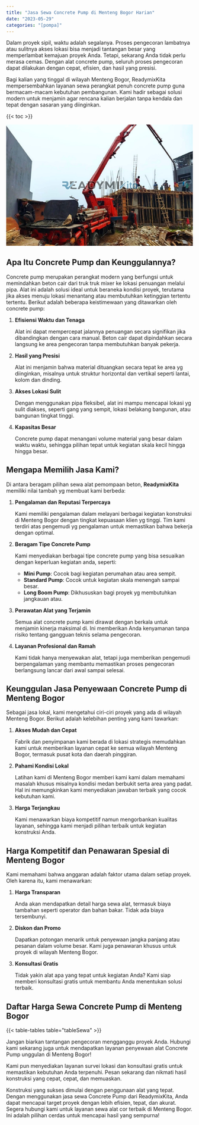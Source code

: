 ```yaml
---
title: "Jasa Sewa Concrete Pump di Menteng Bogor Harian"
date: "2023-05-29"
categories: "[pompa]"
---
```


Dalam proyek sipil, waktu adalah segalanya. Proses pengecoran lambatnya atau sulitnya akses lokasi bisa menjadi tantangan besar yang memperlambat kemajuan proyek Anda. Tetapi, sekarang Anda tidak perlu merasa cemas. Dengan alat concrete pump, seluruh proses pengecoran dapat dilakukan dengan cepat, efisien, dan hasil yang presisi.

Bagi kalian yang tinggal di wilayah Menteng Bogor, ReadymixKita mempersembahkan layanan sewa perangkat penuh concrete pump guna bermacam-macam kebutuhan pembangunan. Kami hadir sebagai solusi modern untuk menjamin agar rencana kalian berjalan tanpa kendala dan tepat dengan sasaran yang diinginkan.

{{< toc >}}

![Jasa Sewa Concrete Pump di Menteng Bogor Harian](/images/pompa/sewa-pompa-14.jpg)

## Apa Itu Concrete Pump dan Keunggulannya?

Concrete pump merupakan perangkat modern yang berfungsi untuk memindahkan beton cair dari truk truk mixer ke lokasi penuangan melalui pipa. Alat ini adalah solusi ideal untuk beraneka kondisi proyek, terutama jika akses menuju lokasi menantang atau membutuhkan ketinggian tertentu tertentu. Berikut adalah beberapa keistimewaan yang ditawarkan oleh concrete pump:

1. **Efisiensi Waktu dan Tenaga**

   Alat ini dapat mempercepat jalannya penuangan secara signifikan jika dibandingkan dengan cara manual. Beton cair dapat dipindahkan secara langsung ke area pengecoran tanpa membutuhkan banyak pekerja.

2. **Hasil yang Presisi**

   Alat ini menjamin bahwa material dituangkan secara tepat ke area yg diinginkan, misalnya untuk struktur horizontal dan vertikal seperti lantai, kolom dan dinding.

3. **Akses Lokasi Sulit**

   Dengan menggunakan pipa fleksibel, alat ini mampu mencapai lokasi yg sulit diakses, seperti gang yang sempit, lokasi belakang bangunan, atau bangunan tingkat tinggi.

4. **Kapasitas Besar**

   Concrete pump dapat menangani volume material yang besar dalam waktu waktu, sehingga pilihan tepat untuk kegiatan skala kecil hingga hingga besar.

## Mengapa Memilih Jasa Kami?

Di antara beragam pilihan sewa alat pemompaan beton, **ReadymixKita** memiliki nilai tambah yg membuat kami berbeda:

1. **Pengalaman dan Reputasi Terpercaya**

   Kami memiliki pengalaman dalam melayani berbagai kegiatan konstruksi di Menteng Bogor dengan tingkat kepuasaan klien yg tinggi. Tim kami terdiri atas pengemudi yg pengalaman untuk memastikan bahwa bekerja dengan optimal.

2. **Beragam Tipe Concrete Pump**

   Kami menyediakan berbagai tipe concrete pump yang bisa sesuaikan dengan keperluan kegiatan anda, seperti:
   - **Mini Pump**: Cocok bagi kegiatan perumahan atau area sempit.
   - **Standard Pump**: Cocok untuk kegiatan skala menengah sampai besar.
   - **Long Boom Pump**: Dikhususkan bagi proyek yg membutuhkan jangkauan atau.

3. **Perawatan Alat yang Terjamin**

   Semua alat concrete pump kami dirawat dengan berkala untuk menjamin kinerja maksimal di. Ini memberikan Anda kenyamanan tanpa risiko tentang gangguan teknis selama pengecoran.

4. **Layanan Profesional dan Ramah**

   Kami tidak hanya menyewakan alat, tetapi juga memberikan pengemudi berpengalaman yang membantu memastikan proses pengecoran berlangsung lancar dari awal sampai selesai.

## Keunggulan Jasa Penyewaan Concrete Pump di Menteng Bogor

Sebagai jasa lokal, kami mengetahui ciri-ciri proyek yang ada di wilayah Menteng Bogor. Berikut adalah kelebihan penting yang kami tawarkan:

1. **Akses Mudah dan Cepat**

   Fabrik dan penyimpanan kami berada di lokasi strategis memudahkan kami untuk memberikan layanan cepat ke semua wilayah Menteng Bogor, termasuk pusat kota dan daerah pinggiran.

2. **Pahami Kondisi Lokal**

   Latihan kami di Menteng Bogor memberi kami kami dalam memahami masalah khusus misalnya kondisi medan berbukit serta area yang padat. Hal ini memungkinkan kami menyediakan jawaban terbaik yang cocok kebutuhan kami.

3. **Harga Terjangkau**

   Kami menawarkan biaya kompetitif namun mengorbankan kualitas layanan, sehingga kami menjadi pilihan terbaik untuk kegiatan konstruksi Anda.

## Harga Kompetitif dan Penawaran Spesial di Menteng Bogor

Kami memahami bahwa anggaran adalah faktor utama dalam setiap proyek. Oleh karena itu, kami menawarkan:

1. **Harga Transparan**

   Anda akan mendapatkan detail harga sewa alat, termasuk biaya tambahan seperti operator dan bahan bakar. Tidak ada biaya tersembunyi.

2. **Diskon dan Promo**

   Dapatkan potongan menarik untuk penyewaan jangka panjang atau pesanan dalam volume besar. Kami juga penawaran khusus untuk proyek di wilayah Menteng Bogor.

3. **Konsultasi Gratis**

   Tidak yakin alat apa yang tepat untuk kegiatan Anda? Kami siap memberi konsultasi gratis untuk membantu Anda menentukan solusi terbaik.

## Daftar Harga Sewa Concrete Pump di Menteng Bogor

{{< table-tables table="tableSewa" >}}

Jangan biarkan tantangan pengecoran mengganggu proyek Anda. Hubungi kami sekarang juga untuk mendapatkan layanan penyewaan alat Concrete Pump unggulan di Menteng Bogor!

Kami pun menyediakan layanan survei lokasi dan konsultasi gratis untuk memastikan kebutuhan Anda terpenuhi. Pesan sekarang dan nikmati hasil konstruksi yang cepat, cepat, dan memuaskan.

Konstruksi yang sukses dimulai dengan penggunaan alat yang tepat. Dengan menggunakan jasa sewa Concrete Pump dari ReadymixKita, Anda dapat mencapai target proyek dengan lebih efisien, tepat, dan akurat. Segera hubungi kami untuk layanan sewa alat cor terbaik di Menteng Bogor. Ini adalah pilihan cerdas untuk mencapai hasil yang sempurna!